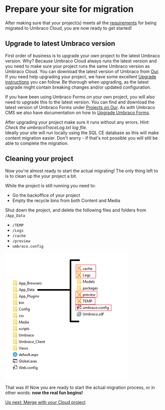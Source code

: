 # Prepare your site for migration

After making sure that your project(s) meets all the [requirements](index.md) for being migrated to Umbraco Cloud, you are now ready to get started!

## Upgrade to latest Umbraco version
First order of business is to upgrade your own project to the latest Umbraco version. Why? Because Umbraco Cloud always runs the latest version and you need to make sure your project runs the same Umbraco version as Umbraco Cloud.
You can download the latest version of Umbraco from [Our](https://our.umbraco.com/download/).
If you need help upgrading your project, we have some excellent [Upgrade instructions](https://our.umbraco.com/documentation/Getting-Started/Setup/Upgrading/general) you can follow. Be thorough when upgrading, as the latest upgrade might contain breaking changes and/or updated configuration.

If you have been using Umbraco Forms on your own project, you will also need to upgrade this to the latest version. You can find and download the latest version of Umbraco Forms under [Projects on Our](https://our.umbraco.com/projects/developer-tools/umbraco-forms/). As with Umbraco CMS we also have documentation on how to [Upgrade Umbraco Forms](https://our.umbraco.com/documentation/Add-ons/UmbracoForms/Installation/ManualUpgrade).

After upgrading your project make sure it runs without any errors. *Hint: Check the umbracoTraceLog.txt log file.*  
Ideally your site will run locally using the SQL CE database as this will make content migration easier. Don't worry - if that's not possible you will still be able to complete the migration.

## Cleaning your project
Now you're almost ready to start the actual migrating! The only thing left to is to clean up the your project a bit.

While the project is still running you need to:

  * Go the backoffice of your project
  * Empty the recycle bins from both Content and Media

Shut down the project, and delete the following files and folders from `/App_Data`

  * `/TEMP`
  * `/Logs`
  * `/cache`
  * `/preview`
  * `umbraco.config`

![delete-from-app-data](images/App_Data-DELETE.png)

That was it! Now you are ready to start the actual migration process, or in other words: **now the real fun begins!**

[Up next: Merge with your Cloud project](part-2.md)
